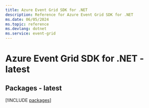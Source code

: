 ```yaml
---
title: Azure Event Grid SDK for .NET
description: Reference for Azure Event Grid SDK for .NET
ms.date: 06/05/2024
ms.topic: reference
ms.devlang: dotnet
ms.service: event-grid
---
```

# Azure Event Grid SDK for .NET - latest
## Packages - latest
[!INCLUDE [packages](event-grid-index.md)]